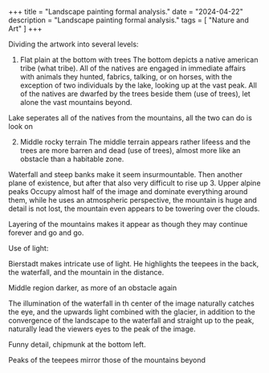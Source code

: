+++
title = "Landscape painting formal analysis."
date = "2024-04-22"
description = "Landscape painting formal analysis."
tags = [
    "Nature and Art"
]
+++

Dividing the artwork into several levels:
1. Flat plain at the bottom with trees
The bottom depicts a native american tribe (what tribe). All of the natives are engaged in immediate affairs with animals they hunted, fabrics, talking, or on horses, with the exception of two individuals by the lake, looking up at the vast peak. All of the natives are dwarfed by the trees beside them (use of trees), let alone the vast mountains beyond. 

Lake seperates all of the natives from the mountains, all the two can do is look on

2. Middle rocky terrain
The middle terrain appears rather lifeess and the trees are more barren and dead (use of trees), almost more like an obstacle than a habitable zone.

Waterfall and steep banks make it seem insurmountable. Then another plane of existence, but after that also very difficult to rise up
3. Upper alpine peaks
Occupy almost half of the image and dominate everything around them, while he uses an atmospheric perspective, the mountain is huge and detail is not lost, the mountain even appears to be towering over the clouds.

Layering of the mountains makes it appear as though they may continue forever and go and go.

Use of light:

Bierstadt makes intricate use of light. He highlights the teepees in the back, the waterfall, and the mountain in the distance.

Middle region darker, as more of an obstacle again

The illumination of the waterfall in th center of the image naturally catches the eye, and the upwards light combined with the glacier, in addition to the convergence of the landscape to the waterfall and straight up to the peak, naturally lead the viewers eyes to the peak of the image.

Funny detail, chipmunk at the bottom left.

Peaks of the teepees mirror those of the mountains beyond